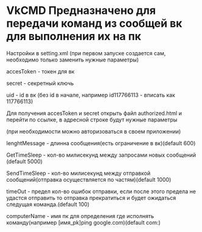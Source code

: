 # VkCMD Предназначено для передачи команд из сообщей вк для выполнения их на пк
Настройки в setting.xml (при первом запуске создается сам, необходимо только заменить нужные параметры)

accesToken - токен для вк

secret - секретный ключь

uid - id в вк (без id в начале, например id117766113 - вписать как 117766113)

Для получения accesToken и secret открыть файл authorized.html и перейти по ссылке, в адресной строке будут нужные параметры

(при необходимости можно авторизоваться в своем приложении)

lenghtMessage - длинна сообщения(есть ограничение в вк)(default 600)

GetTimeSleep - кол-во милисекунд между запросами новых сообщений (default 5000)

SendTimeSleep - кол-во милисекунд между отправкой сообщений(отправка осуществляется по частям)(default 1000)

timeOut - предел кол-во ошибок отправки, если после этого предела не удастся отправить то отправка прекратиться и будет ожидаться следущая команда.(default 100)

computerName - имя пк для определения где исполнять команду(например [имя_pk]ping google.com)(default com:)
